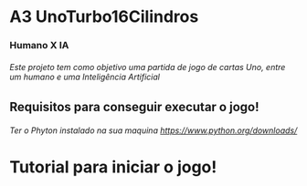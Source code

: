  # A3 UnoTurbo16Cilindros

### Humano X IA 
###### Este projeto tem como objetivo uma partida de jogo de cartas Uno, entre um humano e uma Inteligência Artificial

## Requisitos para conseguir executar o jogo!

###### Ter o Phyton instalado na sua maquina https://www.python.org/downloads/

# Tutorial para iniciar o jogo!




